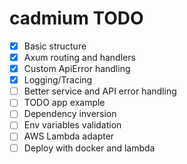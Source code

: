 # cadmium TODO

-   [x] Basic structure
-   [x] Axum routing and handlers
-   [x] Custom ApiError handling
-   [x] Logging/Tracing
-   [ ] Better service and API error handling
-   [ ] TODO app example
-   [ ] Dependency inversion
-   [ ] Env variables validation
-   [ ] AWS Lambda adapter
-   [ ] Deploy with docker and lambda
